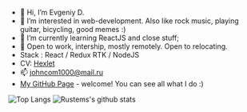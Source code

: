 - 👋 Hi, I’m Evgeniy D.
- 👀 I’m interested in web-development. Also like rock music, playing guitar, bicycling, good memes :)
- 🌱 I’m currently learning ReactJS and close stuff;
- :telescope: Open to work, intership, mostly remotely. Open to relocating.
- Stack : React / Redux RTK / NodeJS
- CV: <a href="https://cv.hexlet.io/resumes/919" target="_blank">Hexlet</a>
- :mailbox: johncom1000@mail.ru
- <a href="https://johnzoidy.github.io/" target="_blank">My GitHub Page</a> - welcome! You can see all what I do :)

![Top Langs](https://github-readme-stats.vercel.app/api/top-langs/?username=JohnZoidy&layout=compact&hide=css,html)
![Rustems's github stats](https://github-readme-stats.vercel.app/api?username=JohnZoidy&count_private=true&show_icons=true&theme=onedark)
